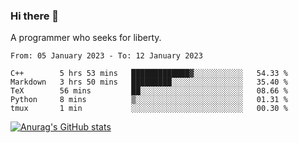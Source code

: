 ### Hi there 👋

<!--
**shejialuo/shejialuo** is a ✨ _special_ ✨ repository because its `README.md` (this file) appears on your GitHub profile.

Here are some ideas to get you started:

- 🔭 I’m currently working on ...
- 🌱 I’m currently learning ...
- 👯 I’m looking to collaborate on ...
- 🤔 I’m looking for help with ...
- 💬 Ask me about ...
- 📫 How to reach me: ...
- 😄 Pronouns: ...
- ⚡ Fun fact: ...
-->

A programmer who seeks for liberty.

<!--START_SECTION:waka-->

```text
From: 05 January 2023 - To: 12 January 2023

C++        5 hrs 53 mins   █████████████▓░░░░░░░░░░░   54.33 %
Markdown   3 hrs 50 mins   █████████░░░░░░░░░░░░░░░░   35.40 %
TeX        56 mins         ██░░░░░░░░░░░░░░░░░░░░░░░   08.66 %
Python     8 mins          ▒░░░░░░░░░░░░░░░░░░░░░░░░   01.31 %
tmux       1 min           ░░░░░░░░░░░░░░░░░░░░░░░░░   00.30 %
```

<!--END_SECTION:waka-->

[![Anurag's GitHub stats](https://github-readme-stats.vercel.app/api?username=shejialuo&show_icons=true&theme=dracula)](https://github.com/anuraghazra/github-readme-stats)
